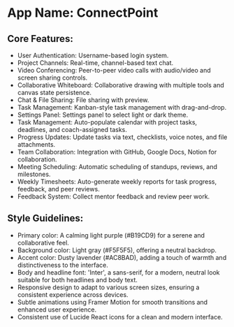 # **App Name**: ConnectPoint

## Core Features:

- User Authentication: Username-based login system.
- Project Channels: Real-time, channel-based text chat.
- Video Conferencing: Peer-to-peer video calls with audio/video and screen sharing controls.
- Collaborative Whiteboard: Collaborative drawing with multiple tools and canvas state persistence.
- Chat & File Sharing: File sharing with preview.
- Task Management: Kanban-style task management with drag-and-drop.
- Settings Panel: Settings panel to select light or dark theme.
- Task Management: Auto-populate calendar with project tasks, deadlines, and coach-assigned tasks.
- Progress Updates: Update tasks via text, checklists, voice notes, and file attachments.
- Team Collaboration: Integration with GitHub, Google Docs, Notion for collaboration.
- Meeting Scheduling: Automatic scheduling of standups, reviews, and milestones.
- Weekly Timesheets: Auto-generate weekly reports for task progress, feedback, and peer reviews.
- Feedback System: Collect mentor feedback and review peer work.

## Style Guidelines:

- Primary color: A calming light purple (#B19CD9) for a serene and collaborative feel.
- Background color: Light gray (#F5F5F5), offering a neutral backdrop.
- Accent color: Dusty lavender (#AC8BAD), adding a touch of warmth and distinctiveness to the interface.
- Body and headline font: 'Inter', a sans-serif, for a modern, neutral look suitable for both headlines and body text.
- Responsive design to adapt to various screen sizes, ensuring a consistent experience across devices.
- Subtle animations using Framer Motion for smooth transitions and enhanced user experience.
- Consistent use of Lucide React icons for a clean and modern interface.